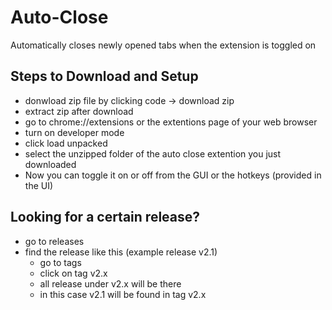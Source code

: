# Auto-Close
Automatically closes newly opened tabs when the extension is toggled on 
## Steps to Download and Setup
- donwload zip file by clicking code -> download zip
- extract zip after download
- go to chrome://extensions or the extentions page of your web browser
- turn on developer mode
- click load unpacked
- select the unzipped folder of the auto close extention you just downloaded
- Now you can toggle it on or off from the GUI or the hotkeys (provided in the UI)

## Looking for a certain release?
- go to releases
- find the release like this (example release v2.1)
    - go to tags
    - click on tag v2.x
    - all release under v2.x will be there
    - in this case v2.1 will be found in tag v2.x
